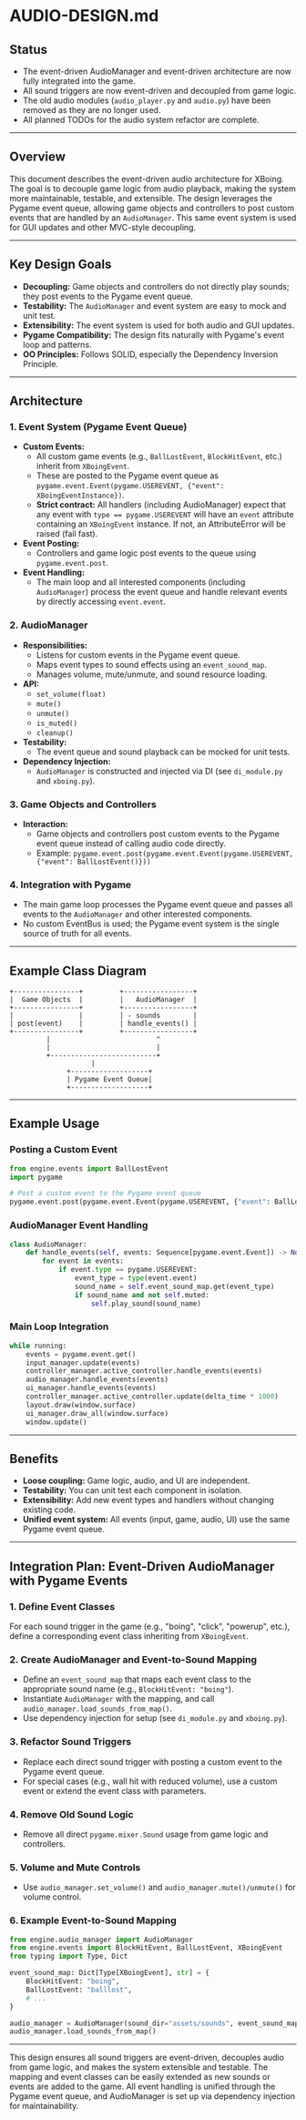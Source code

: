 # AUDIO-DESIGN.md

## Status

- The event-driven AudioManager and event-driven architecture are now fully integrated into the game.
- All sound triggers are now event-driven and decoupled from game logic.
- The old audio modules (`audio_player.py` and `audio.py`) have been removed as they are no longer used.
- All planned TODOs for the audio system refactor are complete.

---

## Overview

This document describes the event-driven audio architecture for XBoing. The goal is to decouple game logic from audio playback, making the system more maintainable, testable, and extensible. The design leverages the Pygame event queue, allowing game objects and controllers to post custom events that are handled by an `AudioManager`. This same event system is used for GUI updates and other MVC-style decoupling.

---

## Key Design Goals

- **Decoupling:** Game objects and controllers do not directly play sounds; they post events to the Pygame event queue.
- **Testability:** The `AudioManager` and event system are easy to mock and unit test.
- **Extensibility:** The event system is used for both audio and GUI updates.
- **Pygame Compatibility:** The design fits naturally with Pygame's event loop and patterns.
- **OO Principles:** Follows SOLID, especially the Dependency Inversion Principle.

---

## Architecture

### 1. Event System (Pygame Event Queue)

- **Custom Events:**
  - All custom game events (e.g., `BallLostEvent`, `BlockHitEvent`, etc.) inherit from `XBoingEvent`.
  - These are posted to the Pygame event queue as `pygame.event.Event(pygame.USEREVENT, {"event": XBoingEventInstance})`.
  - **Strict contract:** All handlers (including AudioManager) expect that any event with `type == pygame.USEREVENT` will have an `event` attribute containing an `XBoingEvent` instance. If not, an AttributeError will be raised (fail fast).
- **Event Posting:**
  - Controllers and game logic post events to the queue using `pygame.event.post`.
- **Event Handling:**
  - The main loop and all interested components (including `AudioManager`) process the event queue and handle relevant events by directly accessing `event.event`.

### 2. AudioManager

- **Responsibilities:**
  - Listens for custom events in the Pygame event queue.
  - Maps event types to sound effects using an `event_sound_map`.
  - Manages volume, mute/unmute, and sound resource loading.
- **API:**
  - `set_volume(float)`
  - `mute()`
  - `unmute()`
  - `is_muted()`
  - `cleanup()`
- **Testability:**
  - The event queue and sound playback can be mocked for unit tests.
- **Dependency Injection:**
  - `AudioManager` is constructed and injected via DI (see `di_module.py` and `xboing.py`).

### 3. Game Objects and Controllers

- **Interaction:**
  - Game objects and controllers post custom events to the Pygame event queue instead of calling audio code directly.
  - Example: `pygame.event.post(pygame.event.Event(pygame.USEREVENT, {"event": BallLostEvent()}))`

### 4. Integration with Pygame

- The main game loop processes the Pygame event queue and passes all events to the `AudioManager` and other interested components.
- No custom EventBus is used; the Pygame event system is the single source of truth for all events.

---

## Example Class Diagram

```
+----------------+         +-----------------+
|  Game Objects  |         |   AudioManager  |
+----------------+         +-----------------+
|                |         | - sounds        |
| post(event)    |         | handle_events() |
+----------------+         +-----------------+
         |                          ^
         |                          |
         +--------------------------+
                    |
              +-------------------+
              | Pygame Event Queue|
              +-------------------+
```

---

## Example Usage

### Posting a Custom Event

```python
from engine.events import BallLostEvent
import pygame

# Post a custom event to the Pygame event queue
pygame.event.post(pygame.event.Event(pygame.USEREVENT, {"event": BallLostEvent()}))
```

### AudioManager Event Handling

```python
class AudioManager:
    def handle_events(self, events: Sequence[pygame.event.Event]) -> None:
        for event in events:
            if event.type == pygame.USEREVENT:
                event_type = type(event.event)
                sound_name = self.event_sound_map.get(event_type)
                if sound_name and not self.muted:
                    self.play_sound(sound_name)
```

### Main Loop Integration

```python
while running:
    events = pygame.event.get()
    input_manager.update(events)
    controller_manager.active_controller.handle_events(events)
    audio_manager.handle_events(events)
    ui_manager.handle_events(events)
    controller_manager.active_controller.update(delta_time * 1000)
    layout.draw(window.surface)
    ui_manager.draw_all(window.surface)
    window.update()
```

---

## Benefits

- **Loose coupling:** Game logic, audio, and UI are independent.
- **Testability:** You can unit test each component in isolation.
- **Extensibility:** Add new event types and handlers without changing existing code.
- **Unified event system:** All events (input, game, audio, UI) use the same Pygame event queue.

---

## Integration Plan: Event-Driven AudioManager with Pygame Events

### 1. Define Event Classes
For each sound trigger in the game (e.g., "boing", "click", "powerup", etc.), define a corresponding event class inheriting from `XBoingEvent`.

### 2. Create AudioManager and Event-to-Sound Mapping
- Define an `event_sound_map` that maps each event class to the appropriate sound name (e.g., `BlockHitEvent: "boing"`).
- Instantiate `AudioManager` with the mapping, and call `audio_manager.load_sounds_from_map()`.
- Use dependency injection for setup (see `di_module.py` and `xboing.py`).

### 3. Refactor Sound Triggers
- Replace each direct sound trigger with posting a custom event to the Pygame event queue.
- For special cases (e.g., wall hit with reduced volume), use a custom event or extend the event class with parameters.

### 4. Remove Old Sound Logic
- Remove all direct `pygame.mixer.Sound` usage from game logic and controllers.

### 5. Volume and Mute Controls
- Use `audio_manager.set_volume()` and `audio_manager.mute()/unmute()` for volume control.

### 6. Example Event-to-Sound Mapping
```python
from engine.audio_manager import AudioManager
from engine.events import BlockHitEvent, BallLostEvent, XBoingEvent
from typing import Type, Dict

event_sound_map: Dict[Type[XBoingEvent], str] = {
    BlockHitEvent: "boing",
    BallLostEvent: "balllost",
    # ...
}

audio_manager = AudioManager(sound_dir="assets/sounds", event_sound_map=event_sound_map)
audio_manager.load_sounds_from_map()
```

---

This design ensures all sound triggers are event-driven, decouples audio from game logic, and makes the system extensible and testable. The mapping and event classes can be easily extended as new sounds or events are added to the game. All event handling is unified through the Pygame event queue, and AudioManager is set up via dependency injection for maintainability. 